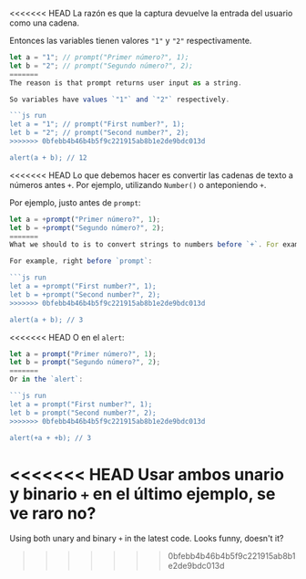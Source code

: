 <<<<<<< HEAD
La razón es que la captura devuelve la entrada del usuario como una cadena.

Entonces las variables tienen valores `"1"` y `"2"` respectivamente.

```js run
let a = "1"; // prompt("Primer número?", 1);
let b = "2"; // prompt("Segundo número?", 2);
=======
The reason is that prompt returns user input as a string.

So variables have values `"1"` and `"2"` respectively.

```js run
let a = "1"; // prompt("First number?", 1);
let b = "2"; // prompt("Second number?", 2);
>>>>>>> 0bfebb4b46b4b5f9c221915ab8b1e2de9bdc013d

alert(a + b); // 12
```

<<<<<<< HEAD
Lo que debemos hacer es convertir las cadenas de texto a números antes `+`. Por ejemplo, utilizando `Number()` o anteponiendo `+`.

Por ejemplo, justo antes de `prompt`:

```js run
let a = +prompt("Primer número?", 1);
let b = +prompt("Segundo número?", 2);
=======
What we should to is to convert strings to numbers before `+`. For example, using `Number()` or prepending them with `+`.

For example, right before `prompt`:

```js run
let a = +prompt("First number?", 1);
let b = +prompt("Second number?", 2);
>>>>>>> 0bfebb4b46b4b5f9c221915ab8b1e2de9bdc013d

alert(a + b); // 3
```

<<<<<<< HEAD
O en el `alert`:

```js run
let a = prompt("Primer número?", 1);
let b = prompt("Segundo número?", 2);
=======
Or in the `alert`:

```js run
let a = prompt("First number?", 1);
let b = prompt("Second number?", 2);
>>>>>>> 0bfebb4b46b4b5f9c221915ab8b1e2de9bdc013d

alert(+a + +b); // 3
```

<<<<<<< HEAD
Usar ambos unario y binario `+` en el último ejemplo, se ve raro no?
=======
Using both unary and binary `+` in the latest code. Looks funny, doesn't it?
>>>>>>> 0bfebb4b46b4b5f9c221915ab8b1e2de9bdc013d
